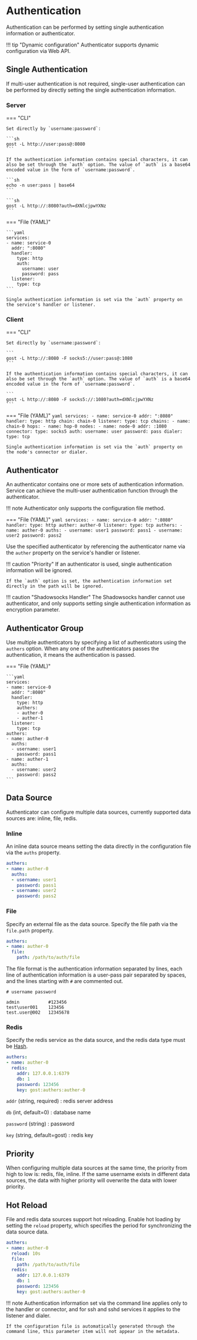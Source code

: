 # Authentication

Authentication can be performed by setting single authentication information or authenticator.

!!! tip "Dynamic configuration"
    Authenticator supports dynamic configuration via Web API.

## Single Authentication

If multi-user authentication is not required, single-user authentication can be performed by directly setting the single authentication information.

### Server

=== "CLI"

	Set directly by `username:password`:

    ```sh
	gost -L http://user:pass@:8080
	```

	If the authentication information contains special characters, it can also be set through the `auth` option. The value of `auth` is a base64 encoded value in the form of `username:password`.

	```sh
	echo -n user:pass | base64
	```

	```sh
	gost -L http://:8080?auth=dXNlcjpwYXNz
	```

=== "File (YAML)"

    ```yaml
	services:
	- name: service-0
	  addr: ":8080"
	  handler:
		type: http
		auth:
		  username: user
		  password: pass
	  listener:
		type: tcp
	```

	Single authentication information is set via the `auth` property on the service's handler or listener.

### Client

=== "CLI"

	Set directly by `username:password`:

    ```
	gost -L http://:8080 -F socks5://user:pass@:1080
	```

	If the authentication information contains special characters, it can also be set through the `auth` option. The value of `auth` is a base64 encoded value in the form of `username:password`.

	```
	gost -L http://:8080 -F socks5://:1080?auth=dXNlcjpwYXNz
	```

=== "File (YAML)"
    ```yaml
	services:
	- name: service-0
	  addr: ":8080"
	  handler:
		type: http
		chain: chain-0
	  listener:
		type: tcp
	chains:
	- name: chain-0
	  hops:
	  - name: hop-0
		nodes:
		- name: node-0
		  addr: :1080
		  connector:
			type: socks5
			auth:
			  username: user
			  password: pass
		  dialer:
		    type: tcp
	```

	Single authentication information is set via the `auth` property on the node's connector or dialer.

## Authenticator

An authenticator contains one or more sets of authentication information. Service can achieve the multi-user authentication function through the authenticator.

!!! note 
    Authenticator only supports the configuration file method.

=== "File (YAML)"
    ```yaml
    services:
    - name: service-0
      addr: ":8080"
      handler:
        type: http
		auther: auther-0
      listener:
        type: tcp
	authers:
	- name: auther-0
	  auths:
	  - username: user1
	    password: pass1
	  - username: user2
        password: pass2
	```

Use the specified authenticator by referencing the authenticator name via the `auther` property on the service's handler or listener.

!!! caution "Priority"
	If an authenticator is used, single authentication information will be ignored.

	If the `auth` option is set, the authentication information set directly in the path will be ignored.

!!! caution "Shadowsocks Handler"
	The Shadowsocks handler cannot use authenticator, and only supports setting single authentication information as encryption parameter.

## Authenticator Group

Use multiple authenticators by specifying a list of authenticators using the `authers` option. When any one of the authenticators passes the authentication, it means the authentication is passed.

=== "File (YAML)"

    ```yaml
    services:
    - name: service-0
      addr: ":8080"
      handler:
        type: http
		authers:
		- auther-0
		- auther-1
      listener:
        type: tcp
	authers:
	- name: auther-0
	  auths:
	  - username: user1
	    password: pass1
	- name: auther-1
	  auths:
	  - username: user2
        password: pass2
	```

## Data Source

Authenticator can configure multiple data sources, currently supported data sources are: inline, file, redis.

### Inline

An inline data source means setting the data directly in the configuration file via the `auths` property.

```yaml
authers:
- name: auther-0
  auths:
  - username: user1
    password: pass1
  - username: user2
    password: pass2
```

### File

Specify an external file as the data source. Specify the file path via the `file.path` property.

```yaml
authers:
- name: auther-0
  file:
    path: /path/to/auth/file
```

The file format is the authentication information separated by lines, each line of authentication information is a user-pass pair separated by spaces, and the lines starting with `#` are commented out.

```text
# username password

admin           #123456
test\user001    123456
test.user@002   12345678
```

### Redis

Specify the redis service as the data source, and the redis data type must be [Hash](https://redis.io/docs/manual/data-types/#hashes).

```yaml
authers:
- name: auther-0
  redis:
    addr: 127.0.0.1:6379
	db: 1
	password: 123456
	key: gost:authers:auther-0
```

`addr` (string, required)
:    redis server address

`db` (int, default=0)
:    database name

`password` (string)
:    password

`key` (string, default=gost)
:    redis key

## Priority

When configuring multiple data sources at the same time, the priority from high to low is: redis, file, inline. If the same username exists in different data sources, the data with higher priority will overwrite the data with lower priority.

## Hot Reload

File and redis data sources support hot reloading. Enable hot loading by setting the `reload` property, which specifies the period for synchronizing the data source data.


```yaml
authers:
- name: auther-0
  reload: 10s
  file:
    path: /path/to/auth/file
  redis:
    addr: 127.0.0.1:6379
	db: 1
	password: 123456
	key: gost:authers:auther-0
```

!!! note 
	Authentication information set via the command line applies only to the handler or connector, and for ssh and sshd services it applies to the listener and dialer.

	If the configuration file is automatically generated through the command line, this parameter item will not appear in the metadata.

